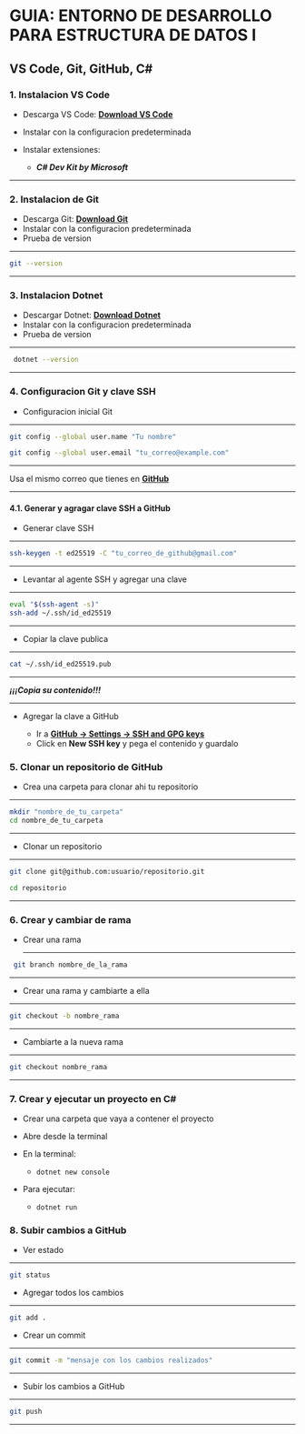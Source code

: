 # GUIA: ENTORNO DE DESARROLLO PARA ESTRUCTURA DE DATOS I

## VS Code, Git, GitHub, C#

### 1. Instalacion VS Code

- Descarga VS Code: **[Download VS Code](https://code.visualstudio.com/download)**

- Instalar con la configuracion predeterminada
- Instalar extensiones:

  - **_C# Dev Kit by Microsoft_**

---

### 2. Instalacion de Git

- Descarga Git: **[Download Git](https://git-scm.com/downloads)**
- Instalar con la configuracion predeterminada
- Prueba de version

---

```bash
git --version
```

---

### 3. Instalacion Dotnet

- Descargar Dotnet: **[Download Dotnet](https://dotnet.microsoft.com/en-us/download)**
- Instalar con la configuracion predeterminada
- Prueba de version

---

```bash
 dotnet --version
```

---

### 4. Configuracion Git y clave SSH

- Configuracion inicial Git

---

```bash
git config --global user.name "Tu nombre"

git config --global user.email "tu_correo@example.com"
```

---

Usa el mismo correo que tienes en **[GitHub](https://github.com/login)**

---

#### 4.1. Generar y agragar clave SSH a GitHub

- Generar clave SSH

---

```bash
ssh-keygen -t ed25519 -C "tu_correo_de_github@gmail.com"
```

---

- Levantar al agente SSH y agregar una clave

---

```bash
eval "$(ssh-agent -s)"
ssh-add ~/.ssh/id_ed25519
```

---

- Copiar la clave publica

---

```bash
cat ~/.ssh/id_ed25519.pub
```

---

**_¡¡¡Copia su contenido!!!_**

---

- Agregar la clave a GitHub

  - Ir a **[GitHub → Settings → SSH and GPG keys](https://github.com/settings/keys)**
  - Click en **New SSH key** y pega el contenido y guardalo

### 5. Clonar un repositorio de GitHub

- Crea una carpeta para clonar ahi tu repositorio

---

```bash
mkdir "nombre_de_tu_carpeta"
cd nombre_de_tu_carpeta
```

---

- Clonar un repositorio

---

```bash
git clone git@github.com:usuario/repositorio.git

cd repositorio
```

---

### 6. Crear y cambiar de rama

- Crear una rama
  ***

```bash
 git branch nombre_de_la_rama
```

---

- Crear una rama y cambiarte a ella

---

```bash
git checkout -b nombre_rama
```

---

- Cambiarte a la nueva rama

---

```bash
git checkout nombre_rama
```

---

### 7. Crear y ejecutar un proyecto en C#

- Crear una carpeta que vaya a contener el proyecto
- Abre desde la terminal
- En la terminal:

  - `dotnet new console`

- Para ejecutar:

  - `dotnet run`

### 8. Subir cambios a GitHub

- Ver estado

---

```bash
git status
```

- Agregar todos los cambios

---

```bash
git add .
```

- Crear un commit

---

```bash
git commit -m "mensaje con los cambios realizados"
```

---

- Subir los cambios a GitHub

---

```bash
git push
```

---
